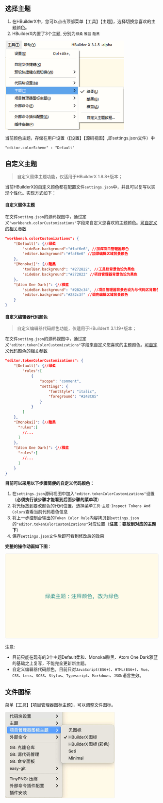 ## 选择主题

1. 在HBuilderX中，您可以点击顶部菜单【工具】【主题】，选择切换您喜欢的主题颜色。
2. HBuilderX内置了3个主题, 分别为`绿柔` `雅蓝` `酷黑`

<img src="/static/snapshots/tutorial/themes.png" />

当前颜色主题，存储在用户设置（【设置】【源码视图】,即settings.json文件）中
```
"editor.colorScheme" : "Default"
```

## 自定义主题

> 自定义窗体主题功能，仅适用于HBuilderX 1.8.8+版本；

当前HBuilderX的自定义颜色都在配置文件`settings.json`中，并且可以复写以实现个性化。实现方式如下：

#### 自定义窗体主题

在文件`setting.json`的源码视图中，通过定义`"workbench.colorCustomizations"`字段来自定义您喜欢的主题颜色。[可自定义的相关参数](/Tutorial/Other/themes_param)

```json
"workbench.colorCustomizations": {
    "[Default]": {//绿柔
        "sideBar.background":"#faf6e6", //加深项目管理器颜色
        "editor.background":"#faf6e6" //加深编辑区域背景颜色
    },
    "[Monokai]": {//酷黑
        "toolBar.background": "#272822", //工具栏背景色设为黑色
        "sideBar.background":"#272822" //项目管理器背景色设为黑色
    },
    "[Atom One Dark]": {//雅蓝
        "sideBar.background": "#282c34", //项目管理器背景色设为与代码区背景色相同
        "editor.background":"#282c3f" //调亮编辑区域背景颜色
    }
}
```

#### 自定义编辑器代码颜色

> 自定义编辑器代码颜色功能，仅适用于HBuilderX 3.1.19+版本；

在文件`setting.json`的源码视图中，通过定义`"editor.tokenColorCustomizations"`字段来自定义您喜欢的主题颜色。[可自定义代码颜色的相关参数](/Tutorial/Other/themes_param#文本编辑区)

```json
"editor.tokenColorCustomizations": {
    "[Default]": {//绿柔
        "rules":[
            {
                "scope": "comment",
                "settings": {
                    "fontStyle": "italic",
                    "foreground": "#248C85"
                }
            }
        ]
    },
    "[Monokai]": {//酷黑
      "rules":[
        //...
      ]
    },
    "[Atom One Dark]": {//雅蓝
      "rules":[
        //...
      ]
    }
}
```

**目前可以采用以下步骤简便的自定义代码颜色：**

1. 在`settings.json`源码视图中加入`"editor.tokenColorCustomizations"`设置（**必须执行该步骤才能看到后面步骤的菜单项**）
2. 将光标放到要改颜色的代码位置，选择菜单`工具`-`主题`-`Inspect Tokens And Colors`查看当前代码着色信息
3. 将上一步控制台输出的`Token Color Rule`内容拷贝到`settings.json`的`"editor.tokenColorCustomizations"`对应位置（**注意：要放到对应的主题下**）
4. 保存`settings.json`文件后即可看到修改后的效果

**完整的操作动画如下图**：

<img src="/static/snapshots/tutorial/custom_token_color.gif" style="border: 1px solid #eee;border-radius: 5px; "  />

注意:

* 目前只能在现有的3个主题Default柔和、Monokai酷黑、Atom One Dark雅蓝的基础之上复写，不能完全更新新主题。
* 自定义编辑器代码颜色，目前只对`JavaScript(ES6+)`、`HTML(ES6+)`、`Vue`、`CSS`、`Less`、`SCSS`、`Stylus`、`Typescript`、`Markdown`、`JSON`语言生效。


## 文件图标

菜单【工具】【项目管理器图标主题】，可以调整文件图标。

<img src="/static/snapshots/tutorial/icon.jpg" style="zoom: 50%; border: 1px solid #eee;border-radius: 5px; " />